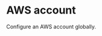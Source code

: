 # AWS account

Configure an AWS account globally.

<!--TOC-->
<!--ENDTOC-->

<!--ROLEVARS-->
<!--ENDROLEVARS-->
